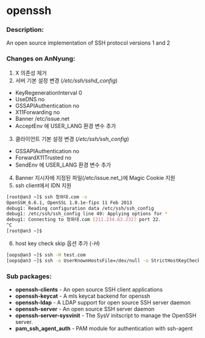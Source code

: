 # openssh

### Description:
An open source implementation of SSH protocol versions 1 and 2

### Changes on AnNyung:
1. X 의존성 제거
2. 서버 기본 설정 변경 (_/etc/ssh/sshd_config_)
 * KeyRegenerationInterval 0
 * UseDNS no
 * GSSAPIAuthentication no
 * X11Forwarding no
 * Banner /etc/issue.net
 * AcceptEnv 에 USER_LANG 환경 변수 추가
3. 클라이언트 기본 설정 변경 (_/etc/ssh/ssh_config_)
 * GSSAPIAuthentication no
 * ForwardX11Trusted no
 * SendEnv 에 USER_LANG 환경 변수 추가
4. Banner 지시자에 지정된 파일(/etc/issue.net_)에 Magic Cookie 지원
5. ssh client에서 IDN 지원
  ```bash
[root@an3 ~]$ ssh 청와대.com -v
OpenSSH_6.6.1, OpenSSL 1.0.1e-fips 11 Feb 2013
debug1: Reading configuration data /etc/ssh/ssh_config
debug1: /etc/ssh/ssh_config line 49: Applying options for *
debug1: Connecting to 청와대.com [211.234.63.232] port 22.
^C
[root@an3 ~]$
```
6. host key check skip 옵션 추가 (_-H_)
  ```bash
[oops@an3 ~]$ ssh -H test.com
[oops@an3 ~]$ ssh -o UserKnownHostsFile=/dev/null -o StrictHostKeyChecking=no test.com
```

### Sub packages:
* **openssh-clients** - An open source SSH client applications
* **openssh-keycat** - A mls keycat backend for openssh
* **openssh-ldap** - A LDAP support for open source SSH server daemon
* **openssh-server** - An open source SSH server daemon
* **openssh-server-sysvinit** - The SysV initscript to manage the OpenSSH server.
* **pam_ssh_agent_auth** - PAM module for authentication with ssh-agent